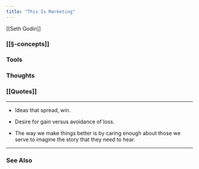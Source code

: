```yaml
---
title: "This Is Marketing"
---
```

[[Seth Godin]]

### [[§-concepts]]

### Tools

### Thoughts

### [[Quotes]]
---

- Ideas that spread, win.

- Desire for gain versus avoidance of loss.

- The way we make things better is by caring enough about those we serve to imagine the story that they need to hear.


----
### See Also